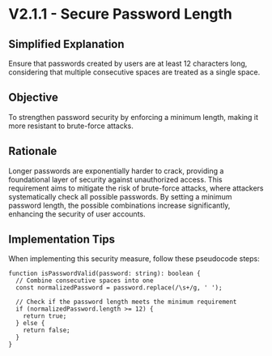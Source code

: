 # V2.1.1 - Secure Password Length

## Simplified Explanation

Ensure that passwords created by users are at least 12 characters long, considering that multiple consecutive spaces are treated as a single space.

## Objective

To strengthen password security by enforcing a minimum length, making it more resistant to brute-force attacks.

## Rationale

Longer passwords are exponentially harder to crack, providing a foundational layer of security against unauthorized access. This requirement aims to mitigate the risk of brute-force attacks, where attackers systematically check all possible passwords. By setting a minimum password length, the possible combinations increase significantly, enhancing the security of user accounts.

## Implementation Tips

When implementing this security measure, follow these pseudocode steps:

```plaintext
function isPasswordValid(password: string): boolean {
  // Combine consecutive spaces into one
  const normalizedPassword = password.replace(/\s+/g, ' ');
  
  // Check if the password length meets the minimum requirement
  if (normalizedPassword.length >= 12) {
    return true;
  } else {
    return false;
  }
}
```
